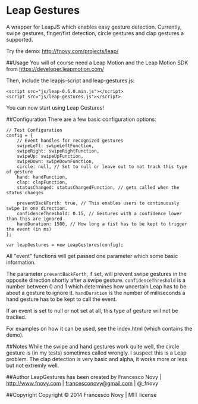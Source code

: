 Leap Gestures
=================

A wrapper for LeapJS which enables easy gesture detection. Currently, swipe gestures, finger/fist detection, circle gestures and clap gestures a supported.

Try the demo: http://fnovy.com/projects/leap/

##Usage
You will of course need a Leap Motion and the Leap Motion SDK from https://developer.leapmotion.com/

Then, include the leapjs-script and leap-gestures.js:

    <script src="js/leap-0.6.0.min.js"></script>
    <script src="js/leap-gestures.js"></script>

You can now start using Leap Gestures! 

##Configuration
There are a few basic configuration options:

    // Test Configuration
    config = {
        // Event handles for recognized gestures
        swipeLeft: swipeLeftFunction,
        swipeRight: swipeRightFunction,
        swipeUp: swipeUpFunction,
        swipeDown: swipeDownFunction,
        circle: null, // Set to null or leave out to not track this type of gesture
        hand: handFunction,
        clap: clapFunction,
        statusChanged: statusChangedFunction, // gets called when the status changes
        
        preventBackForth: true, // This enables users to continuously swipe in one direction.
        confidenceThreshold: 0.15, // Gestures with a confidence lower than this are ignored
        handDuration: 1500, // How long a fist has to be kept to trigger the event (in ms)
    };
    
    var leapGestures = new LeapGestures(config);

All "event" functions will get passed one parameter which some basic information.

The parameter ````preventBackForth````, if set, will prevent swipe gestures in the opposite direction shortly after a swipe gesture.
````confidenceThreshold```` is a number between 0 and 1 which determines how uncertain Leap has to be about a gesture to ignore it.
````handDuration```` is the number of milliseconds a hand gesture has to be kept to call the event.

If an event is set to null or not set at all, this type of gesture will not be tracked.

For examples on how it can be used, see the index.html (which contains the demo).

##Notes
While the swipe and hand gestures work quite well, the circle gesture is (in my tests) sometimes called wrongly. I suspect this is a Leap problem. The clap detection is very basic and alpha, it works more or less but not extremly well.

##Author
LeapGestures has been created by Francesco Novy | http://www.fnovy.com | francesconovy@gmail.com | @_fnovy

##Copyright
Copyright © 2014 Francesco Novy | MIT license